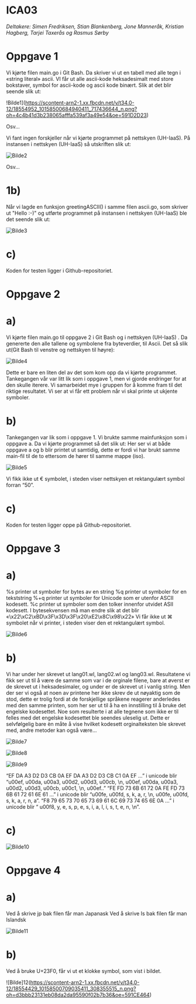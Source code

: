 # ICA03


*Deltakere: Simen Fredriksen, Stian Blankenberg, Jone Manneråk, Kristian Hagberg, Tarjei Taxerås og Rasmus Sørby*


# Oppgave 1


Vi kjørte filen main.go i Git Bash. Da skriver vi ut en tabell med alle tegn i «string literal» ascii. VI får ut alle ascii-kode heksadesimalt med store bokstaver, symbol for ascii-kode og ascii kode binært. Slik at det blir seende slik ut: 


!Bilde1](https://scontent-arn2-1.xx.fbcdn.net/v/t34.0-12/18554952_10158500684940411_717436644_n.png?oh=4c4b41d3b238065afffa539af3a49e54&oe=591D2D23)

Osv…


Vi fant ingen forskjeller når vi kjørte programmet på nettskyen (UH-IaaS).
På instansen i nettskyen (UH-IaaS) så utskriften slik ut:

![Bilde2](https://scontent-arn2-1.xx.fbcdn.net/v/t34.0-12/18554792_10158500687760411_1203725809_n.png?oh=c457cd7a38510bbc7b241fa548a4a673&oe=591D8233)


Osv…




# 1b) 
Når vi lagde en funksjon greetingASCII() i samme filen ascii.go, som skriver ut "Hello :-)"  og utførte programmet på instansen i nettskyen (UH-IaaS) ble det seende slik ut:

![Bilde3](https://scontent-arn2-1.xx.fbcdn.net/v/t34.0-12/18579106_10158500691750411_1873139703_n.png?oh=ed78dd88ca0a29676db739799965e575&oe=591CEE7A)


# c)
Koden for testen ligger i Github-repositoriet.





# Oppgave 2


# a)
Vi kjørte filen main.go til oppgave 2 i Git Bash og i nettskyen (UH-IaaS) . Da genererte den alle tallene og symbolene fra byteverdier, til Ascii. Det så slik ut(Git Bash til venstre og nettskyen til høyre):

![Bilde4](https://scontent-arn2-1.xx.fbcdn.net/v/t34.0-12/18578525_10158500695125411_1586052045_n.png?oh=52b2986105eee18b89848142cccf3b8f&oe=591CF9E2)


Dette er bare en liten del av det som kom opp da vi kjørte programmet. Tankegangen vår var litt lik som i oppgave 1, men vi gjorde endringer for at den skulle iterere. Vi samarbeidet mye i gruppen for å komme fram til det riktige resultatet. Vi ser at vi får ett problem når vi skal printe ut ukjente symboler.

# b)
Tankegangen var lik som i oppgave 1. Vi brukte samme mainfunksjon som i oppgave a. Da vi kjørte programmet så det slik ut: Her ser vi at både oppgave a og b blir printet ut samtidig, dette er fordi vi har brukt samme main-fil til de to ettersom de hører til samme mappe (iso).

![Bilde5](https://scontent-arn2-1.xx.fbcdn.net/v/t34.0-12/18516255_10158500697285411_698830966_n.png?oh=196ab55d7d0acdf17fd02a5df26f6c04&oe=591CF5C6)

Vi fikk ikke ut € symbolet, i steden viser nettskyen et rektangulært symbol forran “50”. 

# c)
Koden for testen ligger oppe på Github-repositoriet. 




# Oppgave 3

# a)
%s printer ut symboler for bytes av en string
 %q printer ut symboler for en tekststring 
%+q printer ut symboler for Unicode som er utenfor ASCII kodesett. 
%c printer ut symboler som den tolker innenfor utvidet ASII kodesett. 
I bytesekvensen må man endre slik at det blir «\x22\xC2\xBD\x3F\x3D\x3F\x20\xE2\x8C\x98\x22»
Vi får ikke ut ⌘ symbolet når vi printer, i steden viser den et rektangulært symbol.

![Bilde6](https://scontent-arn2-1.xx.fbcdn.net/v/t34.0-12/18516165_10158500699905411_1881870183_n.png?oh=5aac8e6c63e54742c5f9b2b1b696558b&oe=591D7EDD)


# b)
Vi har under her skrevet ut lang01.wl, lang02.wl og lang03.wl. Resultatene vi fikk ser ut til å være de samme som var i de orginale filene, bare at øverst er de skrevet ut i heksadesimaler, og under er de skrevet ut i vanlig string. Men der ser vi også at noen av printene her ikke skrev de ut nøyaktig som de stod, dette er trolig fordi at de forskjellige språkene reagerer anderledes med den samme printen, som her ser ut til å ha en innstilling til å bruke det engelske kodesettet. Noe som resulterte i at alle tegnene som ikke er til felles med det engelske kodesettet ble seendes uleselig ut. Dette er selvfølgelig bare èn måte å vise hvilket kodesett orginalteksten ble skrevet med, andre metoder kan også være...

![Bilde7](https://scontent-arn2-1.xx.fbcdn.net/v/t34.0-12/18516180_10158500703165411_271930854_n.png?oh=14e79df80eda4137269a560746047669&oe=591E3279)

![Bilde8](https://scontent-arn2-1.xx.fbcdn.net/v/t34.0-12/18516211_10158500703740411_926807169_n.png?oh=0cf55844677b64b645e13916b351a03a&oe=591D2F6C)

![Bilde9](https://scontent-arn2-1.xx.fbcdn.net/v/t34.0-12/18578754_10158500704000411_543887020_n.png?oh=428d75b1451760d1bf80402e64eb835c&oe=591D38A5)


“EF DA A3 D2 D3 CB 0A EF DA A3 D2 D3 CB C1 0A EF …” i unicode blir “u00ef, u00da, u00a3, u00d2, u00d3, u00cb, \n, u00ef, u00da, u00a3, u00d2, u00d3, u00cb, u00c1, \n, u00ef..”
 “FE FD 73 6B 61 72 0A FE FD 73 6B 61 72 61 6E 61 ...” i unicode blir “u00fe, u00fd, s, k, a, r, \n, u00fe, u00fd, s, k, a, r, n, a”.
“F8 79 65 73 70 65 73 69 61 6C 69 73 74 65 6E 0A ...” i unicode blir “  u00f8, y, e, s, p, e, s, i, a, l, i, s, t, e, n, \n”.




# c)

![Bilde10](https://scontent-arn2-1.xx.fbcdn.net/v/t34.0-12/18492971_10158500708685411_1635529287_n.png?oh=42d014d1469bbd5c651b367f81e31e9a&oe=591CE887)





# Oppgave 4

# a) 
Ved å skrive jp bak filen får man Japanask 
Ved å skrive Is bak filen får man Islandsk

![Bilde11](https://scontent-arn2-1.xx.fbcdn.net/v/t34.0-12/18578723_10158500708920411_765775719_n.png?oh=60e0c84d3a150c1cfad33ddb20bd3aea&oe=591D14AD)

# b) 
Ved å bruke U+23F0, får vi ut et klokke symbol, som vist i bildet.

![Bilde]12(https://scontent-arn2-1.xx.fbcdn.net/v/t34.0-12/18554429_10158500709035411_308355515_n.png?oh=d3bbb23131eb08da2da95590f02b7b36&oe=591CE464)
